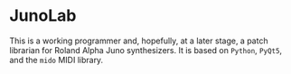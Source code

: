 # JunoLab

This is a working programmer and, hopefully, at a later stage, a patch librarian for Roland Alpha Juno synthesizers. It is based on `Python`, `PyQt5`, and the `mido` MIDI library.
